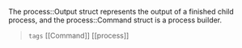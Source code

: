 The process::Output struct represents the output of a finished child process, and the process::Command struct is a process builder.

> `tags` [[Command]] [[process]]